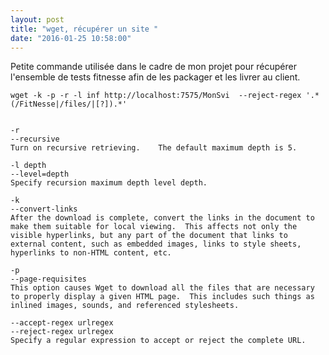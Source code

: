 ```yaml
---
layout: post
title: "wget, récupérer un site "
date: "2016-01-25 10:58:00"
---
```

Petite commande utilisée dans le cadre de mon projet pour récupérer l'ensemble de tests fitnesse afin de les packager et les livrer au client.


```
wget -k -p -r -l inf http://localhost:7575/MonSvi  --reject-regex '.*(/FitNesse|/files/|[?]).*'


-r
--recursive
Turn on recursive retrieving.    The default maximum depth is 5.

-l depth
--level=depth
Specify recursion maximum depth level depth.

-k
--convert-links
After the download is complete, convert the links in the document to make them suitable for local viewing.  This affects not only the visible hyperlinks, but any part of the document that links to external content, such as embedded images, links to style sheets, hyperlinks to non-HTML content, etc.

-p
--page-requisites
This option causes Wget to download all the files that are necessary to properly display a given HTML page.  This includes such things as inlined images, sounds, and referenced stylesheets.

--accept-regex urlregex
--reject-regex urlregex
Specify a regular expression to accept or reject the complete URL.
```

<div style="height: 0; overflow: hidden;">wget, fitnesse, web</div>
